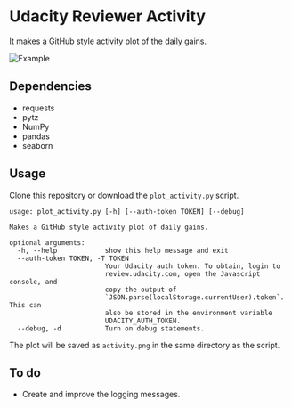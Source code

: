 # Udacity Reviewer Activity

It makes a GitHub style activity plot of the daily gains.

![Example](https://github.com/gabraganca/waffle-reviewer/blob/master/random_example.png)

## Dependencies

* requests
* pytz
* NumPy
* pandas
* seaborn

## Usage

Clone this repository or download the `plot_activity.py` script.

```
usage: plot_activity.py [-h] [--auth-token TOKEN] [--debug]

Makes a GitHub style activity plot of daily gains.

optional arguments:
  -h, --help            show this help message and exit
  --auth-token TOKEN, -T TOKEN
                        Your Udacity auth token. To obtain, login to
                        review.udacity.com, open the Javascript console, and
                        copy the output of
                        `JSON.parse(localStorage.currentUser).token`. This can
                        also be stored in the environment variable
                        UDACITY_AUTH_TOKEN.
  --debug, -d           Turn on debug statements.
```

The plot will be saved as `activity.png` in the same directory as the script.

## To do

*  Create and improve the logging messages.
